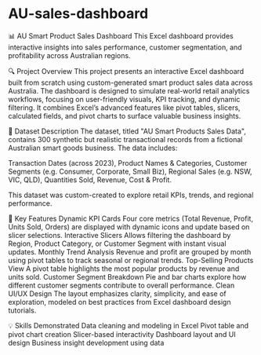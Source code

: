# AU-sales-dashboard
📊 AU Smart Product Sales Dashboard This Excel dashboard provides interactive insights into sales performance, customer segmentation, and profitability across Australian regions.

🔍 Project Overview
This project presents an interactive Excel dashboard built from scratch using custom-generated smart product sales data across Australia. The dashboard is designed to simulate real-world retail analytics workflows, focusing on user-friendly visuals, KPI tracking, and dynamic filtering. It combines Excel’s advanced features like pivot tables, slicers, calculated fields, and pivot charts to surface valuable business insights.

📁 Dataset Description
The dataset, titled "AU Smart Products Sales Data", contains 300 synthetic but realistic transactional records from a fictional Australian smart goods business. The data includes:

Transaction Dates (across 2023),
Product Names & Categories,
Customer Segments (e.g. Consumer, Corporate, Small Biz),
Regional Sales (e.g. NSW, VIC, QLD),
Quantities Sold, Revenue, Cost & Profit.

This dataset was custom-created to explore retail KPIs, trends, and regional performance.

🎯 Key Features
Dynamic KPI Cards
Four core metrics (Total Revenue, Profit, Units Sold, Orders) are displayed with dynamic icons and update based on slicer selections.
Interactive Slicers
Allows filtering the dashboard by Region, Product Category, or Customer Segment with instant visual updates.
Monthly Trend Analysis
Revenue and profit are grouped by month using pivot tables to track seasonal or regional trends.
Top-Selling Products View
A pivot table highlights the most popular products by revenue and units sold.
Customer Segment Breakdown
Pie and bar charts explore how different customer segments contribute to overall performance.
Clean UI/UX Design
The layout emphasizes clarity, simplicity, and ease of exploration, modeled on best practices from Excel dashboard design tutorials.

💡 Skills Demonstrated
Data cleaning and modeling in Excel
Pivot table and pivot chart creation
Slicer-based interactivity
Dashboard layout and UI design
Business insight development using data
